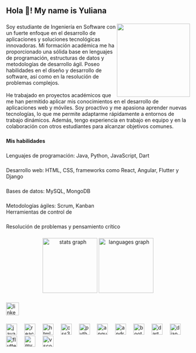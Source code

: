 <h2 align="left">Hola 👋! My name is Yuliana</h2>

###

<img align="right" height="200" src="https://i.pinimg.com/originals/9f/eb/6a/9feb6ae6ea5ee06371553d6398f1419b.gif"  />

###

<p align="left">Soy estudiante de Ingeniería en Software con un fuerte enfoque en el desarrollo de aplicaciones y soluciones tecnológicas innovadoras. Mi formación académica me ha proporcionado una sólida base en lenguajes de programación, estructuras de datos y metodologías de desarrollo ágil. Poseo habilidades en el diseño y desarrollo de software, así como en la resolución de problemas complejos.<br><br>He trabajado en proyectos académicos que me han permitido aplicar mis conocimientos en el desarrollo de aplicaciones web y móviles. Soy proactivo y me apasiona aprender nuevas tecnologías, lo que me permite adaptarme rápidamente a entornos de trabajo dinámicos. Además, tengo experiencia en trabajo en equipo y en la colaboración con otros estudiantes para alcanzar objetivos comunes.</p>

###

<h4 align="left">Mis habilidades</h4>

###

<p align="left">Lenguajes de programación: Java, Python, JavaScript, Dart</p>

###

<p align="left">Desarrollo web: HTML, CSS, frameworks como React, Angular, Flutter y Django</p>

###

<p align="left">Bases de datos: MySQL, MongoDB</p>

###

<p align="left">Metodologías ágiles: Scrum, Kanban<br>Herramientas de control de</p>

###

<p align="left">Resolución de problemas y pensamiento crítico</p>

###

<div align="center">
  <img src="https://github-readme-stats.vercel.app/api?username=Yuliana34&hide_title=false&hide_rank=false&show_icons=true&include_all_commits=true&count_private=true&disable_animations=false&theme=dracula&locale=en&hide_border=false" height="150" alt="stats graph"  />
  <img src="https://github-readme-stats.vercel.app/api/top-langs?username=Yuliana34&locale=en&hide_title=false&layout=compact&card_width=320&langs_count=5&theme=dracula&hide_border=false" height="150" alt="languages graph"  />
</div>

###

<div align="left">
  <a href="https://www.linkedin.com/in/yuliana-montenegro-0677b3264/" target="_blank">
    <img src="https://img.shields.io/static/v1?message=LinkedIn&logo=linkedin&label=&color=0077B5&logoColor=white&labelColor=&style=for-the-badge" height="35" alt="linkedin logo"  />
  </a>
</div>

###

<div align="left">
  <img src="https://cdn.jsdelivr.net/gh/devicons/devicon/icons/javascript/javascript-original.svg" height="30" alt="javascript logo"  />
  <img width="12" />
  <img src="https://cdn.jsdelivr.net/gh/devicons/devicon/icons/react/react-original.svg" height="30" alt="react logo"  />
  <img width="12" />
  <img src="https://cdn.jsdelivr.net/gh/devicons/devicon/icons/html5/html5-original.svg" height="30" alt="html5 logo"  />
  <img width="12" />
  <img src="https://cdn.jsdelivr.net/gh/devicons/devicon/icons/css3/css3-original.svg" height="30" alt="css3 logo"  />
  <img width="12" />
  <img src="https://cdn.jsdelivr.net/gh/devicons/devicon/icons/python/python-original.svg" height="30" alt="python logo"  />
  <img width="12" />
  <img src="https://cdn.jsdelivr.net/gh/devicons/devicon/icons/angularjs/angularjs-original.svg" height="30" alt="angularjs logo"  />
  <img width="12" />
  <img src="https://cdn.jsdelivr.net/gh/devicons/devicon/icons/androidstudio/androidstudio-original.svg" height="30" alt="androidstudio logo"  />
  <img width="12" />
  <img src="https://cdn.jsdelivr.net/gh/devicons/devicon/icons/bootstrap/bootstrap-original.svg" height="30" alt="bootstrap logo"  />
  <img width="12" />
  <img src="https://cdn.jsdelivr.net/gh/devicons/devicon/icons/dart/dart-original.svg" height="30" alt="dart logo"  />
  <img width="12" />
  <img src="https://cdn.jsdelivr.net/gh/devicons/devicon/icons/django/django-plain.svg" height="30" alt="django logo"  />
  <img width="12" />
  <img src="https://cdn.jsdelivr.net/gh/devicons/devicon/icons/flutter/flutter-original.svg" height="30" alt="flutter logo"  />
  <img width="12" />
  <img src="https://cdn.jsdelivr.net/gh/devicons/devicon/icons/mysql/mysql-original.svg" height="30" alt="mysql logo"  />
  <img width="12" />
  <img src="https://cdn.jsdelivr.net/gh/devicons/devicon/icons/vscode/vscode-original.svg" height="30" alt="vscode logo"  />
</div>


